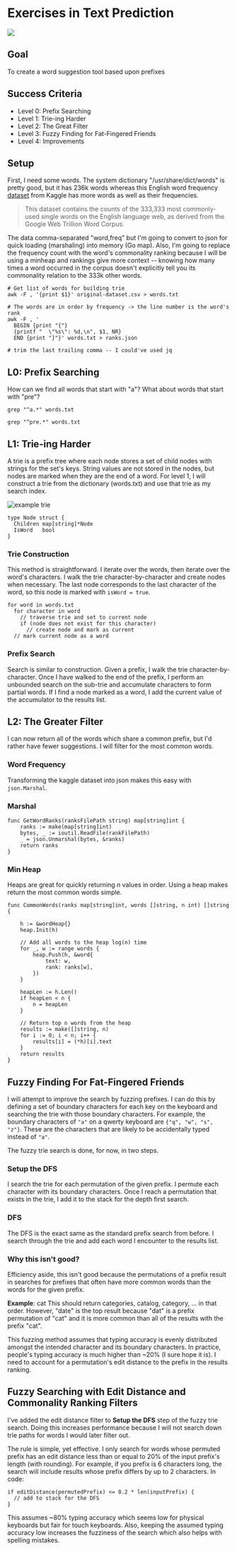 # Exercises in Text Prediction

![](./demo.gif)

## Goal
To create a word suggestion tool based upon prefixes

## Success Criteria
* Level 0: Prefix Searching
* Level 1: Trie-ing Harder
* Level 2: The Great Filter 
* Level 3: Fuzzy Finding for Fat-Fingered Friends
* Level 4: Improvements

## Setup
First, I need some words. The system dictionary "/usr/share/dict/words" is pretty good, but it has 236k words whereas this English word frequency [dataset](https://www.kaggle.com/rtatman/english-word-frequency/version/1#) from Kaggle has more words as well as their frequencies.

> This dataset contains the counts of the 333,333 most commonly-used single words on the English language web, as derived from the Google Web Trillion Word Corpus.

The data comma-separated "word,freq" but I'm going to convert to json for quick loading (marshaling) into memory (Go map). Also, I'm going to replace the frequency count with the word's commonality ranking because I will be using a minheap and rankings give more context -- knowing how many times a word occurred in the corpus doesn't explicitly tell you its commonality relation to the 333k other words.

```
# Get list of words for building trie
awk -F , '{print $1}' original-dataset.csv > words.txt

# The words are in order by frequency -> the line number is the word's rank
awk -F , '
  BEGIN {print "{"}
  {printf "  \"%s\": %d,\n", $1, NR}
  END {print "}"}' words.txt > ranks.json

# trim the last trailing comma -- I could've used jq
```

## L0: Prefix Searching
How can we find all words that start with "a"? What about words that start with "pre"?
```
grep "^a.*" words.txt

grep "^pre.*" words.txt
```

## L1: Trie-ing Harder
A trie is a prefix tree where each node stores a set of child nodes with strings for the set's keys. String values are not stored in the nodes, but nodes are marked when they are the end of a word. For level 1, I will construct a trie from the dictionary (words.txt) and use that trie as my search index. 

![example trie](https://encrypted-tbn0.gstatic.com/images?q=tbn%3AANd9GcSfZ4YDBJ3N5Oj-txgXAxqpxsXwqe9kPS3t87whqT3ZHYvr6F_F)

```{golang}
type Node struct {
  Children map[string]*Node
  IsWord   bool
}
```

### Trie Construction
This method is straightforward. I iterate over the words, then iterate over the word's characters. I walk the trie character-by-character and create nodes when necessary. The last node corresponds to the last character of the word, so this node is marked with `isWord = true`.
```
for word in words.txt
  for character in word
    // traverse trie and set to current node
    if (node does not exist for this character)
      // create node and mark as current
  // mark current node as a word
```

### Prefix Search
Search is similar to construction. Given a prefix, I walk the trie character-by-character. Once I have walked to the end of the prefix, I perform an unbounded search on the sub-trie and accumulate characters to form partial words. If I find a node marked as a word, I add the current value of the accumulator to the results list.

## L2: The Greater Filter
I can now return all of the words which share a common prefix, but I'd rather have fewer suggestions. I will filter for the most common words.

### Word Frequency
Transforming the kaggle dataset into json makes this easy with `json.Marshal`.

### Marshal
```{golang}
func GetWordRanks(ranksFilePath string) map[string]int {
	ranks := make(map[string]int)
	bytes, _ := ioutil.ReadFile(rankFilePath)
	_ = json.Unmarshal(bytes, &ranks)
	return ranks
}
```

### Min Heap
Heaps are great for quickly returning *n* values in order. Using a heap makes return the most common words simple.

```{golang}
func CommonWords(ranks map[string]int, words []string, n int) []string {

	h := &wordHeap{}
	heap.Init(h)

	// Add all words to the heap log(n) time
	for _, w := range words {
		heap.Push(h, &word{
			text: w,
			rank: ranks[w],
		})
	}

	heapLen := h.Len()
	if heapLen < n {
		n = heapLen
	}

	// Return top n words from the heap
	results := make([]string, n)
	for i := 0; i < n; i++ {
		results[i] = (*h)[i].text
	}
	return results
}
```

## Fuzzy Finding For Fat-Fingered Friends
I will attempt to improve the search by fuzzing prefixes. I can do this by defining a set of boundary characters for each key on the keyboard and searching the trie with those boundary characters. For example, the boundary characters of `"a"` on a qwerty keyboard are `{"q", "w", "s", "z"}`. These are the characters that are likely to be accidentally typed instead of `"a"`.

The fuzzy trie search is done, for now, in two steps.

### Setup the DFS
I search the trie for each permutation of the given prefix. I permute each character with its boundary characters. Once I reach a permutation that exists in the trie, I add it to the stack for the depth first search.

### DFS
The DFS is the exact same as the standard prefix search from before. I search through the trie and add each word I encounter to the results list.

### Why this isn't good?
Efficiency aside, this isn't good because the permutations of a prefix result in searches for prefixes that often have more common words than the words for the given prefix.

**Example**: cat
This should return categories, catalog,  category, ... in that order. However, "date" is the top result because "dat" is a prefix permutation of "cat" and it is more common than all of the results with the prefix "cat".

This fuzzing method assumes that typing accuracy is evenly distributed amongst the intended character and its boundary characters. In practice, people's typing accuracy is much higher than ~20% (I sure hope it is). I need to account for a permutation's edit distance to the prefix in the results ranking.

## Fuzzy Searching with Edit Distance and Commonality Ranking Filters
I've added the edit distance filter to **Setup the DFS** step of the fuzzy trie search. Doing this increases performance because I will not search down trie paths for words I would later filter out.

The rule is simple, yet effective. I only search for words whose permuted prefix has an edit distance less than or equal to 20% of the input prefix's length (with rounding). For example, if you prefix is 6 characters long, the search will include results whose prefix differs by up to 2 characters.  In code:

```
if editDistance(permutedPrefix) <= 0.2 * len(inputPrefix) {
  // add to stack for the DFS
}
```

This assumes ~80% typing accuracy which seems low for physical keyboards but fair for touch keyboards. Also, keeping the assumed typing accuracy low increases the fuzziness of the search which also helps with spelling mistakes.

